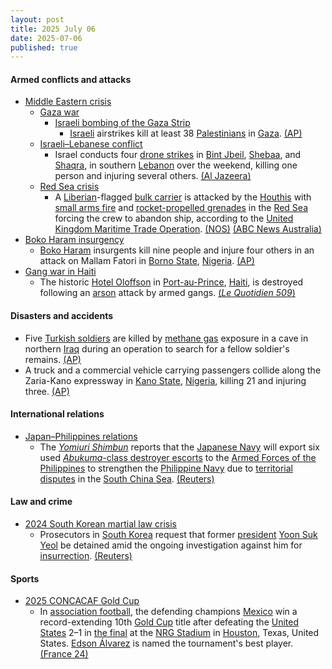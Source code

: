 ```yaml
---
layout: post
title: 2025 July 06
date: 2025-07-06
published: true
---
```



#### Armed conflicts and attacks

* [Middle Eastern crisis](https://en.wikipedia.org/wiki/Middle_Eastern_crisis_%282023-present%29 "Middle Eastern crisis (2023-present)")
  * [Gaza war](https://en.wikipedia.org/wiki/Gaza_war "Gaza war")
    * [Israeli bombing of the Gaza Strip](https://en.wikipedia.org/wiki/Israeli_bombing_of_the_Gaza_Strip "Israeli bombing of the Gaza Strip")
      * [Israeli](https://en.wikipedia.org/wiki/Israeli_Air_Force "Israeli Air Force") airstrikes kill at least 38 [Palestinians](https://en.wikipedia.org/wiki/Palestinians "Palestinians") in [Gaza](https://en.wikipedia.org/wiki/Gaza_Strip "Gaza Strip"). [(AP)](https://apnews.com/article/gaza-hamas-israel-ceasefire-f98461150ec7572beb8432325cbfd299)
  * [Israeli–Lebanese conflict](https://en.wikipedia.org/wiki/Israeli%E2%80%93Lebanese_conflict "Israeli–Lebanese conflict")
    * Israel conducts four [drone strikes](https://en.wikipedia.org/wiki/Drone_warfare "Drone warfare") in [Bint Jbeil](https://en.wikipedia.org/wiki/Bint_Jbeil "Bint Jbeil"), [Shebaa](https://en.wikipedia.org/wiki/Shebaa "Shebaa"), and [Shaqra](https://en.wikipedia.org/wiki/Shaqra%2C_Lebanon "Shaqra, Lebanon"), in southern [Lebanon](https://en.wikipedia.org/wiki/Lebanon "Lebanon") over the weekend, killing one person and injuring several others. [(Al Jazeera)](https://www.aljazeera.com/news/2025/7/5/israeli-drone-attacks-in-southern-lebanon-kill-one-injure-several-people)
  * [Red Sea crisis](https://en.wikipedia.org/wiki/Red_Sea_crisis "Red Sea crisis")
    * A [Liberian](https://en.wikipedia.org/wiki/Liberia "Liberia")-flagged [bulk carrier](https://en.wikipedia.org/wiki/Bulk_carrier "Bulk carrier") is attacked by the [Houthis](https://en.wikipedia.org/wiki/Houthis "Houthis") with [small arms fire](https://en.wikipedia.org/wiki/Firearm "Firearm") and [rocket-propelled grenades](https://en.wikipedia.org/wiki/Rocket-propelled_grenade "Rocket-propelled grenade") in the [Red Sea](https://en.wikipedia.org/wiki/Red_Sea "Red Sea") forcing the crew to abandon ship, according to the [United Kingdom Maritime Trade Operation](https://en.wikipedia.org/wiki/Naval_co-operation_and_guidance_for_shipping "Naval co-operation and guidance for shipping"). [(NOS)](https://nos.nl/artikel/2573952-voor-het-eerst-in-maanden-grote-aanval-op-schip-in-rode-zee) [(ABC News Australia)](https://www.abc.net.au/news/2025-07-06/ship-attacked-in-red-sea-near-yemen-uktmo-says/105500588)
* [Boko Haram insurgency](https://en.wikipedia.org/wiki/Boko_Haram_insurgency "Boko Haram insurgency")
  * [Boko Haram](https://en.wikipedia.org/wiki/Boko_Haram "Boko Haram") insurgents kill nine people and injure four others in an attack on Mallam Fatori in [Borno State](https://en.wikipedia.org/wiki/Borno_State "Borno State"), [Nigeria](https://en.wikipedia.org/wiki/Nigeria "Nigeria"). [(AP)](https://apnews.com/article/nigeria-boko-haram-attack-extremism-1781a9fce9d63155806c319409296afe)
* [Gang war in Haiti](https://en.wikipedia.org/wiki/Gang_war_in_Haiti "Gang war in Haiti")
  * The historic [Hotel Oloffson](https://en.wikipedia.org/wiki/Hotel_Oloffson "Hotel Oloffson") in [Port-au-Prince](https://en.wikipedia.org/wiki/Port-au-Prince "Port-au-Prince"), [Haiti](https://en.wikipedia.org/wiki/Haiti "Haiti"), is destroyed following an [arson](https://en.wikipedia.org/wiki/Arson "Arson") attack by armed gangs. [(*Le Quotidien 509*)](https://lequotidien509.com/lhotel-oloffson-reduit-en-cendres-un-symbole-de-port-au-prince-seffondre/)

#### Disasters and accidents

* Five [Turkish soldiers](https://en.wikipedia.org/wiki/Turkish_Armed_Forces "Turkish Armed Forces") are killed by [methane gas](https://en.wikipedia.org/wiki/Methane_gas "Methane gas") exposure in a cave in northern [Iraq](https://en.wikipedia.org/wiki/Iraq "Iraq") during an operation to search for a fellow soldier's remains. [(AP)](https://apnews.com/article/turkey-methane-gas-cave-iraq-soldiers-aaf1594dace8367327446285892be022)
* A truck and a commercial vehicle carrying passengers collide along the Zaria-Kano expressway in [Kano State](https://en.wikipedia.org/wiki/Kano_State "Kano State"), [Nigeria](https://en.wikipedia.org/wiki/Nigeria "Nigeria"), killing 21 and injuring three. [(AP)](https://apnews.com/article/nigeria-road-crash-kano-state-c593a9340fc75aeec11ec4af1a15c8cc)

#### International relations

* [Japan–Philippines relations](https://en.wikipedia.org/wiki/Japan%E2%80%93Philippines_relations "Japan–Philippines relations")
  * The *[Yomiuri Shimbun](https://en.wikipedia.org/wiki/Yomiuri_Shimbun "Yomiuri Shimbun")* reports that the [Japanese Navy](https://en.wikipedia.org/wiki/Japan_Maritime_Self-Defense_Force "Japan Maritime Self-Defense Force") will export six used [*Abukuma*-class destroyer escorts](https://en.wikipedia.org/wiki/Abukuma-class_destroyer_escort "Abukuma-class destroyer escort") to the [Armed Forces of the Philippines](https://en.wikipedia.org/wiki/Armed_Forces_of_the_Philippines "Armed Forces of the Philippines") to strengthen the [Philippine Navy](https://en.wikipedia.org/wiki/Philippine_Navy "Philippine Navy") due to [territorial disputes](https://en.wikipedia.org/wiki/Territorial_disputes_in_the_South_China_Sea "Territorial disputes in the South China Sea") in the [South China Sea](https://en.wikipedia.org/wiki/South_China_Sea "South China Sea"). [(Reuters)](https://www.reuters.com/world/china/japan-export-used-destroyers-philippines-deter-china-yomiuri-reports-2025-07-06/)

#### Law and crime

* [2024 South Korean martial law crisis](https://en.wikipedia.org/wiki/2024_South_Korean_martial_law_crisis "2024 South Korean martial law crisis")
  * Prosecutors in [South Korea](https://en.wikipedia.org/wiki/South_Korea "South Korea") request that former [president](https://en.wikipedia.org/wiki/President_of_South_Korea "President of South Korea") [Yoon Suk Yeol](https://en.wikipedia.org/wiki/Yoon_Suk_Yeol "Yoon Suk Yeol") be detained amid the ongoing investigation against him for [insurrection](https://en.wikipedia.org/wiki/Insurrection "Insurrection"). [(Reuters)](https://www.reuters.com/world/asia-pacific/south-korea-prosecutors-file-request-detain-ex-president-yoon-2025-07-06/)

#### Sports

* [2025 CONCACAF Gold Cup](https://en.wikipedia.org/wiki/2025_CONCACAF_Gold_Cup "2025 CONCACAF Gold Cup")
  * In [association football](https://en.wikipedia.org/wiki/Association_football "Association football"), the defending champions [Mexico](https://en.wikipedia.org/wiki/Mexico_national_football_team "Mexico national football team") win a record-extending 10th [Gold Cup](https://en.wikipedia.org/wiki/CONCACAF_Gold_Cup "CONCACAF Gold Cup") title after defeating the [United States](https://en.wikipedia.org/wiki/United_States_men%27s_national_soccer_team "United States men's national soccer team") 2–1 in [the final](https://en.wikipedia.org/wiki/2025_CONCACAF_Gold_Cup_final "2025 CONCACAF Gold Cup final") at the [NRG Stadium](https://en.wikipedia.org/wiki/NRG_Stadium "NRG Stadium") in [Houston](https://en.wikipedia.org/wiki/Houston "Houston"), Texas, United States. [Edson Álvarez](https://en.wikipedia.org/wiki/Edson_%C3%81lvarez "Edson Álvarez") is named the tournament's best player. [(France 24)](https://www.france24.com/en/live-news/20250707-mexico-defeat-usa-2-1-to-retain-concacaf-gold-cup)
